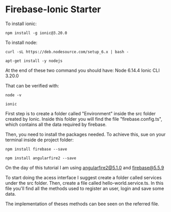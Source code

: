 # Firebase-Ionic Starter

To install ionic:
```
npm install -g ionic@3.20.0
```

To install node:
```
curl -sL https://deb.nodesource.com/setup_6.x | bash -
```
```
apt-get install -y nodejs
```

At the end of these two command you should have:
Node 6.14.4
Ionic CLI 3.20.0

That can be verified with:
```
node -v
```
```
ionic
```

First step is to create a folder called "Environment" inside the src folder created by Ionic. Inside this folder you will find the file "firebase.config.ts", which contains all the data required by firebase.

Then, you need to install the packages needed. To achieve this, sue on your terminal inside de project folder:
```
npm install firebase --save
```
```
npm install angularfire2 --save
```

On the day of this tutorial I am using angularfire2@5.1.0 and firebase@5.5.9

To start doing the acess interface I suggest create a folder called services under the src folder. Then, create a file called hello-world.service.ts. In this file you'll find all the methods used to register an user, login and save some data.

The implementation of theses methods can bee seen on the referred file.
